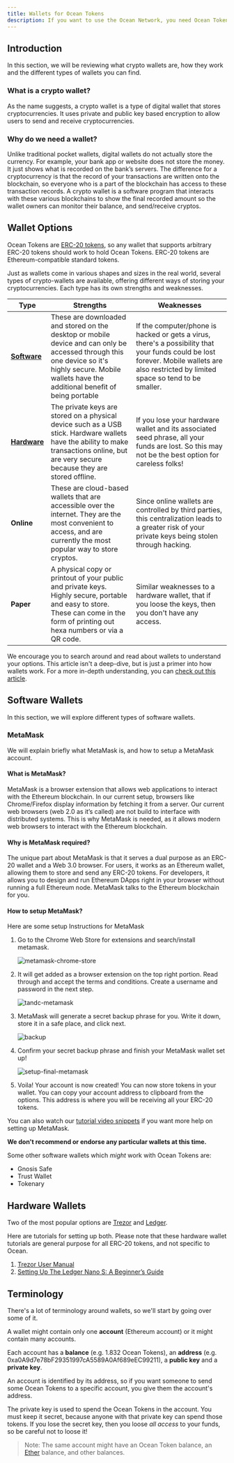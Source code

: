 ```yaml
---
title: Wallets for Ocean Tokens
description: If you want to use the Ocean Network, you need Ocean Tokens (typical ERC-20 tokens), and to get Ocean Tokens, you need to get a wallet that can hold Ocean Tokens.
---
```


## Introduction

In this section, we will be reviewing what crypto wallets are, how they work and the different types of wallets you can find.

### What is a crypto wallet?

As the name suggests, a crypto wallet is a type of digital wallet that stores cryptocurrencies. It uses private and public key based encryption to allow users to send and receive cryptocurrencies.

### Why do we need a wallet?

Unlike traditional pocket wallets, digital wallets do not actually store the currency. For example, your bank app or website does not store the money. It just shows what is recorded on the bank’s servers. The difference for a cryptocurrency is that the record of your transactions are written onto the blockchain, so everyone who is a part of the blockchain has access to these transaction records. A crypto wallet is a software program that interacts with these various blockchains to show the final recorded amount so the wallet owners can monitor their balance, and send/receive cryptos.

## Wallet Options

Ocean Tokens are [ERC-20 tokens](https://en.wikipedia.org/wiki/ERC-20), so any wallet that supports arbitrary ERC-20 tokens should work to hold Ocean Tokens. ERC-20 tokens are Ethereum-compatible standard tokens.

Just as wallets come in various shapes and sizes in the real world, several types of crypto-wallets are available, offering different ways of storing your cryptocurrencies. Each type has its own strengths and weaknesses.

<!-- prettier-ignore-start -->
| Type | Strengths | Weaknesses
| --- | --- | --- |
| **[Software](#software-wallets)** | These are downloaded and stored on the desktop or mobile device and can only be accessed through this one device so it&#39;s highly secure. Mobile wallets have the additional benefit of being portable | If the computer/phone is hacked or gets a virus, there's a possibility that your funds could be lost forever. Mobile wallets are also restricted by limited space so tend to be smaller.
| **[Hardware](#hardware-wallets)** | The private keys are stored on a physical device such as a USB stick. Hardware wallets have the ability to make transactions online, but are very secure because they are stored offline. | If you lose your hardware wallet and its associated seed phrase, all your funds are lost. So this may not be the best option for careless folks!
| **Online** | These are cloud-based wallets that are accessible over the internet. They are the most convenient to access, and are currently the most popular way to store cryptos. | Since online wallets are controlled by third parties, this centralization leads to a greater risk of your private keys being stolen through hacking. |   |
| **Paper** | A physical copy or printout of your public and private keys. Highly secure, portable and easy to store. These can come in the form of printing out hexa numbers or via a QR code.   | Similar weaknesses to a hardware wallet, that if you loose the keys, then you don&#39;t have any access.
<!-- prettier-ignore-end -->

We encourage you to search around and read about wallets to understand your options. This article isn't a deep-dive, but is just a primer into how wallets work. For a more in-depth understanding, you can [check out this article](https://blockgeeks.com/guides/cryptocurrency-wallet-guide/).

## Software Wallets

In this section, we will explore different types of software wallets.

### MetaMask

We will explain briefly what MetaMask is, and how to setup a MetaMask account.

#### What is MetaMask?

MetaMask is a browser extension that allows web applications to interact with the Ethereum blockchain. In our current setup, browsers like Chrome/Firefox display information by fetching it from a server. Our current web browsers (web 2.0 as it’s called) are not build to interface with distributed systems. This is why MetaMask is needed, as it allows modern web browsers to interact with the Ethereum blockchain.

#### Why is MetaMask required?

The unique part about MetaMask is that it serves a dual purpose as an ERC-20 wallet and a Web 3.0 browser. For users, it works as an Ethereum wallet, allowing them to store and send any ERC-20 tokens. For developers, it allows you to design and run Ethereum DApps right in your browser without running a full Ethereum node. MetaMask talks to the Ethereum blockchain for you.

#### How to setup MetaMask?

Here are some setup Instructions for MetaMask

1. Go to the Chrome Web Store for extensions and search/install metamask.

   ![metamask-chrome-store](images/metamask-chrome-extension.png)

2. It will get added as a browser extension on the top right portion. Read through and accept the terms and conditions. Create a username and password in the next step.

   ![tandc-metamask](images/metamask-create-username-password.png)

3. MetaMask will generate a secret backup phrase for you. Write it down, store it in a safe place, and click next.

   ![backup](images/metamask-secret-passcode.png)

4. Confirm your secret backup phrase and finish your MetaMask wallet set up!

   ![setup-final-metamask](images/metamask_view-account-options.png)

5. Voila! Your account is now created! You can now store tokens in your wallet. You can copy your account address to clipboard from the options. This address is where you will be receiving all your ERC-20 tokens.

You can also watch our [tutorial video snippets](https://www.youtube.com/playlist?list=PL_dn0wVs9kWolBCbtHaFxsi408cumOeth) if you want more help on setting up MetaMask.

**We don't recommend or endorse any particular wallets at this time.**

Some other software wallets which _might_ work with Ocean Tokens are:

- Gnosis Safe
- Trust Wallet
- Tokenary

## Hardware Wallets

Two of the most popular options are [Trezor](https://trezor.io/) and [Ledger](https://www.ledger.com/).

Here are tutorials for setting up both. Please note that these hardware wallet tutorials are general purpose for all ERC-20 tokens, and not specific to Ocean.

1. [Trezor User Manual](https://wiki.trezor.io/User_manual)
2. [Setting Up The Ledger Nano S: A Beginner’s Guide](https://coinsutra.com/edger-nano-s-setup-guide/)

## Terminology

There's a lot of terminology around wallets, so we'll start by going over some of it.

A wallet might contain only one **account** (Ethereum account) or it might contain many accounts.

Each account has a **balance** (e.g. 1.832 Ocean Tokens), an **address** (e.g. 0xa0A9d7e78bF29351997cA5589A0Af689eEC99211), a **public key** and a **private key**.

An account is identified by its address, so if you want someone to send some Ocean Tokens to a specific account, you give them the account's address.

The private key is used to spend the Ocean Tokens in the account. You must keep it secret, because anyone with that private key can spend those tokens. If you lose the secret key, then you loose _all access_ to your funds, so be careful not to loose it!

> Note: The same account might have an Ocean Token balance, an [Ether](https://www.ethereum.org/ether) balance, and other balances.

